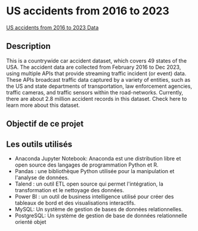 # US accidents from 2016 to 2023

[US accidents from 2016 to 2023 Data](https://www.kaggle.com/datasets/sobhanmoosavi/us-accidents)

## Description
This is a countrywide car accident dataset, which covers 49 states of the USA. The accident data are collected from February 2016 to Dec 2023, using multiple APIs that provide streaming traffic incident (or event) data. These APIs broadcast traffic data captured by a variety of entities, such as the US and state departments of transportation, law enforcement agencies, traffic cameras, and traffic sensors within the road-networks. Currently, there are about 2.8 million accident records in this dataset. Check here to learn more about this dataset.

## Objectif de ce projet

## Les outils utilisés
* Anaconda Jupyter Notebook: Anaconda est une distribution libre et open source des langages de programmation Python et R.
* Pandas : une bibliothèque Python utilisée pour la manipulation et l'analyse de données.
* Talend : un outil ETL open source qui permet l'intégration, la transformation et le nettoyage des données.
* Power BI : un outil de business intelligence utilisé pour créer des tableaux de bord et des visualisations interactifs.
* MySQL: Un système de gestion de bases de données relationnelles.
* PostgreSQL: Un système de gestion de base de données relationnelle orienté objet